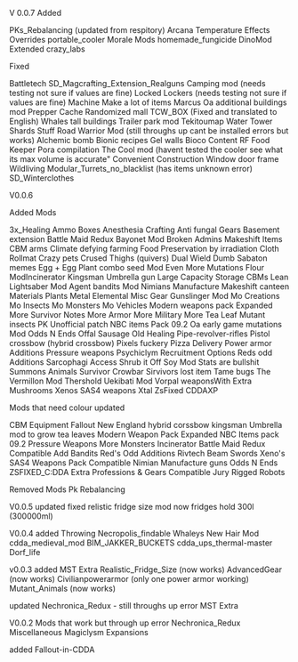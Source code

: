 V 0.0.7
Added

PKs_Rebalancing (updated from respitory)
Arcana
Temperature Effects Overrides
portable_cooler
Morale Mods
homemade_fungicide
DinoMod Extended
crazy_labs

Fixed

Battletech
SD_Magcrafting_Extension_Realguns
Camping mod (needs testing not sure if values are fine)
Locked Lockers (needs testing not sure if values are fine)
Machine
Make a lot of items
Marcus
Oa additional buildings mod
Prepper Cache
Randomized mall
TCW_BOX (Fixed and translated to English)
Whales tall buildings
Trailer park mod
Tekitoumap
Water Tower
Shards Stuff
Road Warrior Mod (still throughs up cant be installed errors but works)
Alchemic bomb
Bionic recipes
Gel walls
Bioco Content
RF Food Keeper
Pora compilation
The Cool mod (havent tested the cooler see what its max volume is accurate"
Convenient Construction
Window door frame
Wildliving
Modular_Turrets_no_blacklist (has items unknown error)
SD_Winterclothes

V0.0.6

Added Mods

3x_Healing
Ammo Boxes
Anesthesia Crafting
Anti fungal Gears
Basement extension
Battle Maid Redux
Bayonet Mod
Broken Admins Makeshift Items
CBM arms
Climate defying farming
Food Preservation by irradiation
Cloth Rollmat
Crazy pets
Crused Thighs (quivers)
Dual Wield
Dumb Sabaton memes
Egg + Egg Plant combo seed Mod
Even More Mutations
Flour ModIncinerator
Kingsman Umbrella gun
Large Capacity Storage CBMs
Lean
Lightsaber Mod
Agent bandits Mod
Nimians Manufacture
Makeshift canteen
Materials Plants
Metal Elemental
Misc Gear
Gunslinger Mod
Mo Creations
Mo Insects
Mo Monsters
Mo Vehicles
Modern weapons pack Expanded
More Survivor Notes
More Armor
More Military
More Tea Leaf
Mutant insects PK Unofficial patch
NBC items Pack 09.2
Oa early game mutations Mod
Odds N Ends
Offal Sausage
Old Healing
Pipe-revolver-rifles
Pistol crossbow (hybrid crossbow)
Pixels fuckery
Pizza Delivery
Power armor Additions
Pressure weapons
Psychiclym
Recruitment Options
Reds odd Additions
Sarcophagi Access
Shrub it Off
Soy Mod
Stats are bullshit
Summons Animals
Survivor Crowbar
Sirvivors lost item
Tame bugs
The Vermillon Mod
Thershold
Uekibati Mod
Vorpal weaponsWith Extra Mushrooms
Xenos SAS4 weapons
Xtal
ZsFixed CDDAXP

Mods that need colour updated

CBM Equipment
Fallout New England
hybrid corssbow
kingsman Umbrella
mod to grow tea leaves
Modern Weapon Pack Expanded
NBC Items pack 09.2
Pressure Weapons
More Monsters
Incinerator
Battle Maid Redux
Compatible Add Bandits
Red's Odd Additions
Rivtech Beam Swords
Xeno's SAS4 Weapons Pack
Compatible Nimian Manufacture guns
Odds N Ends
ZSFIXED_C:DDA Extra Professions & Gears
Compatible Jury Rigged Robots

Removed Mods
Pk Rebalancing

V0.0.5 
updated
fixed relistic fridge size mod now fridges hold 300l (300000ml)

V0.0.4
 added
Throwing Necropolis_findable
 Whaleys New Hair Mod
 cdda_medieval_mod
 BIM_JAKKER_BUCKETS
 cdda_ups_thermal-master
 Dorf_life

v0.0.3 
added
MST Extra Realistic_Fridge_Size (now works)
AdvancedGear (now works)
Civilianpowerarmor (only one power armor working)
Mutant_Animals (now works)

updated 
Nechronica_Redux - still throughs up error
MST Extra

V0.0.2 
Mods that work but through up error 
Nechronica_Redux 
Miscellaneous Magiclysm Expansions

added
Fallout-in-CDDA
